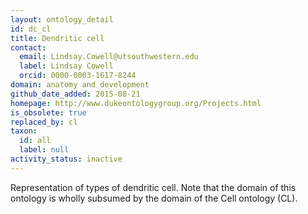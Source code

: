 ```yaml
---
layout: ontology_detail
id: dc_cl
title: Dendritic cell
contact:
  email: Lindsay.Cowell@utsouthwestern.edu
  label: Lindsay Cowell
  orcid: 0000-0003-1617-8244
domain: anatomy and development
github_date_added: 2015-08-21
homepage: http://www.dukeontologygroup.org/Projects.html
is_obsolete: true
replaced_by: cl
taxon:
  id: all
  label: null
activity_status: inactive
---
```


Representation of types of dendritic cell. Note that the domain of this ontology is wholly subsumed by the domain of the Cell ontology (CL).
